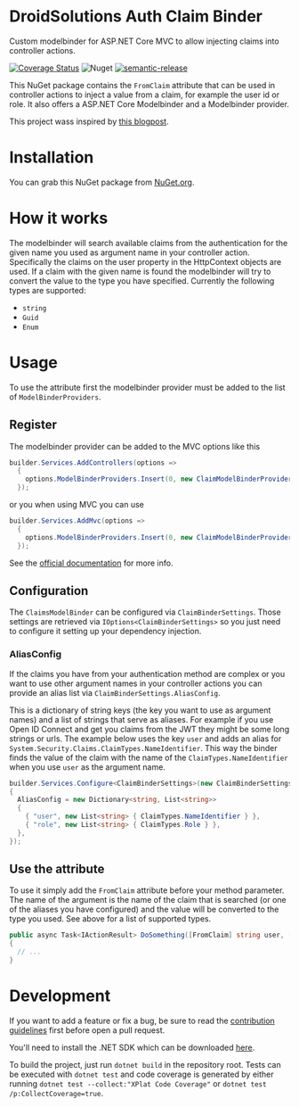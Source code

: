 # DroidSolutions Auth Claim Binder

Custom modelbinder for ASP.NET Core MVC to allow injecting claims into controller actions.

[![Coverage Status](https://coveralls.io/repos/github/droidsolutions/semantic-version/badge.svg?branch=main)](https://coveralls.io/github/droidsolutions/semantic-version?branch=main)
![Nuget](https://img.shields.io/nuget/v/DroidSolutions.Oss.AuthClaimBinder)
[![semantic-release](https://img.shields.io/badge/%20%20%F0%9F%93%A6%F0%9F%9A%80-semantic--release-e10079.svg)](https://github.com/semantic-release/semantic-release)

This NuGet package contains the `FromClaim` attribute that can be used in controller actions to inject a value from a claim, for example the user id or role. It also offers a ASP.NET Core Modelbinder and a Modelbinder provider.

This project wass inspired by [this blogpost](https://www.davidkaya.com/custom-from-attribute-for-controller-actions-in-asp-net-core/).

# Installation

You can grab this NuGet package from [NuGet.org](https://www.nuget.org).

# How it works

The modelbinder will search available claims from the authentication for the given name you used as argument name in your controller action. Specifically the claims on the user property in the HttpContext objects are used.
If a claim with the given name is found the modelbinder will try to convert the value to the type you have specified. Currently the following types are supported:

- `string`
- `Guid`
- `Enum`

# Usage

To use the attribute first the modelbinder provider must be added to the list of `ModelBinderProviders`.

## Register

The modelbinder provider can be added to the MVC options like this

```cs
builder.Services.AddControllers(options =>
  {
    options.ModelBinderProviders.Insert(0, new ClaimModelBinderProvider());
  });
```

or you when using MVC you can use

```cs
builder.Services.AddMvc(options =>
  {
    options.ModelBinderProviders.Insert(0, new ClaimModelBinderProvider());
  });
```

See the [official documentation](https://docs.microsoft.com/en-us/aspnet/core/mvc/advanced/custom-model-binding?view=aspnetcore-6.0#implementing-a-modelbinderprovider) for more info.

## Configuration

The `ClaimsModelBinder` can be configured via `ClaimBinderSettings`. Those settings are retrieved via `IOptions<ClaimBinderSettings>` so you just need to configure it setting up your dependency injection.

### AliasConfig

If the claims you have from your authentication method are complex or you want to use other argument names in your controller actions you can provide an alias list via `ClaimBinderSettings.AliasConfig`.

This is a dictionary of string keys (the key you want to use as argument names) and a list of strings that serve as aliases. For example if you use Open ID Connect and get you claims from the JWT they might be some long strings or urls. The example below uses the key `user` and adds an alias for `System.Security.Claims.ClaimTypes.NameIdentifier`. This way the binder finds the value of the claim with the name of the `ClaimTypes.NameIdentifier` when you use `user` as the argument name.

```cs
builder.Services.Configure<ClaimBinderSettings>(new ClaimBinderSettings
{
  AliasConfig = new Dictionary<string, List<string>>
  {
    { "user", new List<string> { ClaimTypes.NameIdentifier } },
    { "role", new List<string> { ClaimTypes.Role } },
  },
});
```

## Use the attribute

To use it simply add the `FromClaim` attribute before your method parameter. The name of the argument is the name of the claim that is searched (or one of the aliases you have configured) and the value will be converted to the type you used. See above for a list of supported types.

```cs
public async Task<IActionResult> DoSomething([FromClaim] string user, [FromClaim] BasicAuthRole role, CancellationToken cancellationToken)
{
  // ...
}
```

# Development

If you want to add a feature or fix a bug, be sure to read the [contribution guidelines](./CONTRIBUTING.md) first before open a pull request.

You'll need to install the .NET SDK which can be downloaded [here](https://dotnet.microsoft.com/en-us/download).

To build the project, just run `dotnet build` in the repository root. Tests can be executed with `dotnet test` and code coverage is generated by either running `dotnet test --collect:"XPlat Code Coverage"` or `dotnet test /p:CollectCoverage=true`.